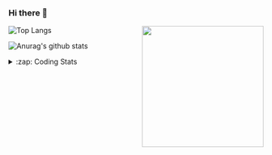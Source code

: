 ### Hi there 👋

<!--
**tao8687/tao8687** is a ✨ _special_ ✨ repository because its `README.md` (this file) appears on your GitHub profile.

Here are some ideas to get you started:

- 🔭 I’m currently working on ...
- 🌱 I’m currently learning ...
- 👯 I’m looking to collaborate on ...
- 🤔 I’m looking for help with ...
- 💬 Ask me about ...
- 📫 How to reach me: ...
- 😄 Pronouns: ...
- ⚡ Fun fact: ...
-->

<img align='right' src="https://media.giphy.com/media/M9gbBd9nbDrOTu1Mqx/giphy.gif" width="240">

  
![Top Langs](https://github-readme-stats.vercel.app/api/top-langs/?username=tao8687&layout=compact&title_color=23238E&text_color=A67D3D)

![Anurag's github stats](https://github-readme-stats.vercel.app/api?username=tao8687&show_icons=true&&text_color=A67D3D&title_color=23238E&show_icons=false&count_private=true&hide=stars)

<details>
  <summary>:zap: Coding Stats</summary>
  <br>
    
<!--START_SECTION:waka-->

```txt
From: 31 January 2025 - To: 07 February 2025

C++                4 hrs 46 mins   ████████████▒░░░░░░░░░░░░   49.07 %
Other              1 hr 46 mins    ████▓░░░░░░░░░░░░░░░░░░░░   18.32 %
JSON               1 hr            ██▓░░░░░░░░░░░░░░░░░░░░░░   10.39 %
C                  45 mins         ██░░░░░░░░░░░░░░░░░░░░░░░   07.79 %
Docker             26 mins         █░░░░░░░░░░░░░░░░░░░░░░░░   04.51 %
```

<!--END_SECTION:waka-->
</details>
